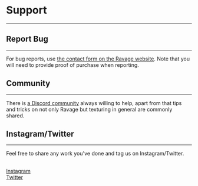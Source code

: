 # Support

---

<div class="round-box">
<h2>Report Bug</h2>
<hr class="line">

<!-- TODO: Add form for bug reports -->

For bug reports, use
<a href="https://google.com" target="_blank">
the contact form on the Ravage website</a>.
Note that you will need to provide proof of purchase when reporting.

</div>

<div class="round-box">
<h2>Community</h2>
<hr class="line">

<!-- TODO: Add form for bug reports -->

There is
<a href="https://discord.com/invite/XWtA2Yxvuw" target="_blank">
a Discord community</a>
always willing to help, apart from that tips and tricks on not only Ravage but
texturing in general are commonly shared.

</div>

<div class="round-box">
<h2>Instagram/Twitter</h2>
<hr class="line">

<!-- TODO: Create a hashtag for Socials -->

Feel free to share any work you've done and tag us on Instagram/Twitter.

<br class="small">
<a href="https://instagram.com/thefauxrogue" target="_blank">
Instagram</a></li>

<br class="small">
<a href="https://twitter.com/thefauxrogue" target="_blank">
Twitter</a></li>

</div>
